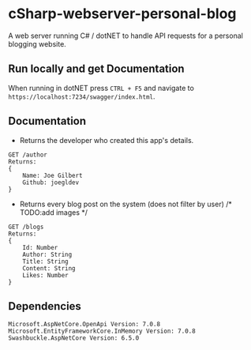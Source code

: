 # cSharp-webserver-personal-blog
A web server running C# / dotNET to handle API requests for a personal blogging website.

## Run locally and get Documentation

When running in dotNET press `CTRL + F5` and navigate to `https://localhost:7234/swagger/index.html`.

## Documentation

- Returns the developer who created this app's details.
```
GET /author 
Returns: 
{
    Name: Joe Gilbert
    Github: joegldev
}

```

- Returns every blog post on the system (does not filter by user)
/* TODO:add images */
```
GET /blogs
Returns:
{   
    Id: Number
    Author: String
    Title: String
    Content: String
    Likes: Number
}

```

## Dependencies
    Microsoft.AspNetCore.OpenApi Version: 7.0.8
    Microsoft.EntityFrameworkCore.InMemory Version: 7.0.8
    Swashbuckle.AspNetCore Version: 6.5.0
